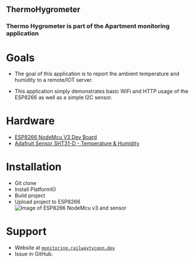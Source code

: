 ## ThermoHygrometer
### Thermo Hygrometer is part of the Apartment monitoring application

# Goals
- The goal of this application is to report the ambient temperature and humidity to a remote/IOT server.

- This application simply demonstrates basic WiFi and HTTP usage of the ESP8266 as well as a simple I2C sensor.

# Hardware
- [ESP8266 NodeMcu V3 Dev Board](https://nodemcu.readthedocs.io/en/release/)
- [Adafruit Sensor SHT31-D - Temperature & Humidity](https://www.adafruit.com/product/2857)

# Installation

- Git clone
- Install PlatformIO
- Build project
- Upload project to ESP8266
![Image of ESP8266 NodeMcu v3 and sensor](image_esp_sensor.jpg)

# Support

- Website at <a href="https://monitoring.railwaytycoon.dev/" target="_blank">`monitoring.railwaytycoon.dev`</a>
- Issue in GitHub.